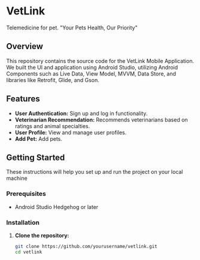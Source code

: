 # VetLink 
Telemedicine for pet.
"Your Pets Health, Our Priority"

## Overview
This repository contains the source code for the VetLink Mobile Application. We built the UI and application using Android Studio, utilizing Android Components such as Live Data, View Model, MVVM, Data Store, and libraries like Retrofit, Glide, and Gson.

## Features
- **User Authentication:** Sign up and log in functionality.
- **Veterinarian Recommendation:** Recommends veterinarians based on ratings and animal specialties.
- **User Profile:** View and manage user profiles.
- **Add Pet:** Add pets.

## Getting Started
These instructions will help you set up and run the project on your local machine

### Prerequisites
- Android Studio Hedgehog or later

### Installation
1. **Clone the repository:**
   ```bash
   git clone https://github.com/yourusername/vetlink.git
   cd vetlink
